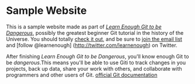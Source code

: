# Sample Website
This is a sample website made as part of [*Learn Enough Git to be Dangerous*](http://www.learnenough.com/git-tutorial), possibly the greatest beginner Git tutorial in the history of the Universe. You should totally [check it out](https://www.learnenough.com/git-tutorial), and be sure to [join the email list](https;//www.learnenough.com/#email_list) and
[follow @learnenough] (http://twitter.com/learnenough) on Twitter.

After finishing *Learn Enough Git to be Dangerous*, you'll know enough Git to be *dangerous*.This means you'll be able to use Giti to track changes in you projects, back up data, share your work with others, and collaborate with programmers and other users of Git.
[official Git documentation](http://git-scm.com)
